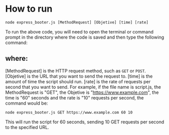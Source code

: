# How to run

```node express_booter.js [MethodRequest] [Objetive] [time] [rate]```

To run the above code, you will need to open the terminal or command prompt in the directory where the code is saved and then type the following command:

## where:
[MethodRequest] is the HTTP request method, such as `GET` or `POST`.
[Objetive] is the URL that you want to send the request to.
[time] is the amount of time the script should run.
[rate] is the rate of requests per second that you want to send.
For example, if the file name is script.js, the MethodRequest is "GET", the Objetive is "https://www.example.com", the time is "60" seconds and the rate is "10" requests per second, the command would be:

```node express_booter.js GET https://www.example.com 60 10```

This will run the script for 60 seconds, sending 10 GET requests per second to the specified URL.

